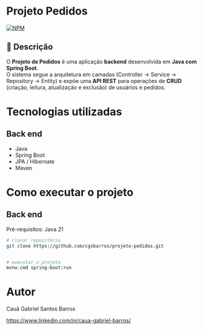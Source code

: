 # Projeto Pedidos 
[![NPM](https://img.shields.io/npm/l/react)](https://github.com/cgsbarros/projeto-pedidos/blob/master/LICENSE) 

## 📌 Descrição
O **Projeto de Pedidos** é uma aplicação **backend** desenvolvida em **Java com Spring Boot**.  
O sistema segue a arquitetura em camadas (Controller → Service → Repository → Entity) e expõe uma **API REST** para operações de **CRUD** (criação, leitura, atualização e exclusão) de usuários e pedidos.  

# Tecnologias utilizadas
## Back end
- Java
- Spring Boot
- JPA / Hibernate
- Maven

# Como executar o projeto

## Back end
Pré-requisitos: Java 21

```bash
# clonar repositório
git clone https://github.com/cgsbarros/projeto-pedidos.git


# executar o projeto
mvnw.cmd spring-boot:run
```

# Autor

Cauã Gabriel Santos Barros

https://www.linkedin.com/in/caua-gabriel-barros/
